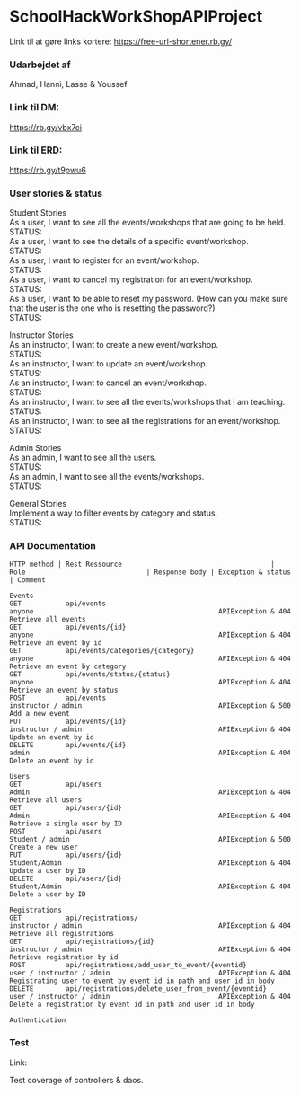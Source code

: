 # SchoolHackWorkShopAPIProject

Link til at gøre links kortere: https://free-url-shortener.rb.gy/

### Udarbejdet af

Ahmad, Hanni, Lasse & Youssef

### Link til DM:

https://rb.gy/vbx7ci

### Link til ERD:

https://rb.gy/t9pwu6

### User stories & status

Student Stories  
As a user, I want to see all the events/workshops that are going to be held.  
STATUS:  
As a user, I want to see the details of a specific event/workshop.  
STATUS:  
As a user, I want to register for an event/workshop.  
STATUS:  
As a user, I want to cancel my registration for an event/workshop.  
STATUS:  
As a user, I want to be able to reset my password.
(How can you make sure that the user is the one who is resetting the password?)  
STATUS:

Instructor Stories  
As an instructor, I want to create a new event/workshop.  
STATUS:  
As an instructor, I want to update an event/workshop.  
STATUS:  
As an instructor, I want to cancel an event/workshop.  
STATUS:  
As an instructor, I want to see all the events/workshops that I am teaching.  
STATUS:  
As an instructor, I want to see all the registrations for an event/workshop.  
STATUS:  

Admin Stories  
As an admin, I want to see all the users.  
STATUS:  
As an admin, I want to see all the events/workshops.  
STATUS:  

General Stories  
Implement a way to filter events by category and status.  
STATUS:  

### API Documentation

    HTTP method | Rest Ressource                                     | Role                              | Response body | Exception & status  | Comment
    
    Events
    GET           api/events                                           anyone                                              APIException & 404    Retrieve all events
    GET           api/events/{id}                                      anyone                                              APIException & 404    Retrieve an event by id
    GET           api/events/categories/{category}                     anyone                                              APIException & 404    Retrieve an event by category
    GET           api/events/status/{status}                           anyone                                              APIException & 404    Retrieve an event by status
    POST          api/events                                           instructor / admin                                  APIException & 500    Add a new event
    PUT           api/events/{id}                                      instructor / admin                                  APIException & 404    Update an event by id
    DELETE        api/events/{id}                                      admin                                               APIException & 404    Delete an event by id

    Users
    GET           api/users                                             Admin                                               APIException & 404    Retrieve all users
    GET           api/users/{id}                                        Admin                                               APIException & 404    Retrieve a single user by ID
    POST          api/users                                             Student / admin                                     APIException & 500    Create a new user
    PUT           api/users/{id}                                        Student/Admin                                       APIException & 404    Update a user by ID
    DELETE        api/users/{id}                                        Student/Admin                                       APIException & 404    Delete a user by ID
 
    Registrations
    GET           api/registrations/                                    instructor / admin                                  APIException & 404    Retrieve all registrations
    GET           api/registrations/{id}                                instructor / admin                                  APIException & 404    Retrieve registration by id
    POST          api/registrations/add_user_to_event/{eventid}         user / instructor / admin                           APIException & 404    Registrating user to event by event id in path and user id in body 
    DELETE        api/registrations/delete_user_from_event/{eventid}    user / instructor / admin                           APIException & 404    Delete a registration by event id in path and user id in body

    Authentication



### Test

Link:

Test coverage of controllers & daos.